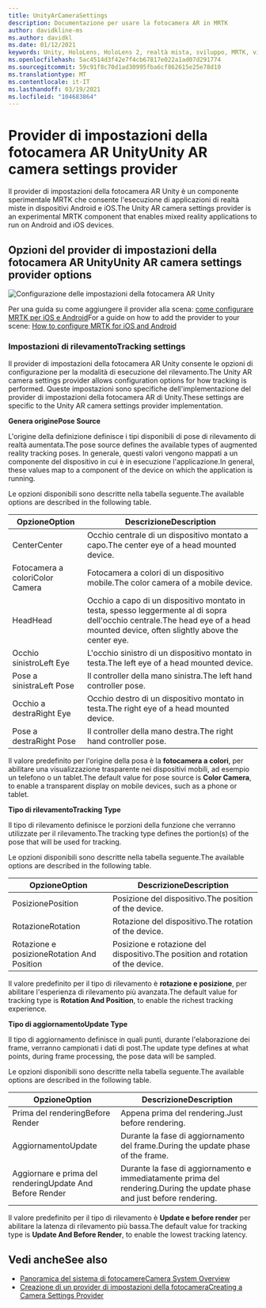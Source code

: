 ```yaml
---
title: UnityArCameraSettings
description: Documentazione per usare la fotocamera AR in MRTK
author: davidkline-ms
ms.author: davidkl
ms.date: 01/12/2021
keywords: Unity, HoloLens, HoloLens 2, realtà mista, sviluppo, MRTK, videocamera AR,
ms.openlocfilehash: 5ac4514d3f42e7f4cb67817e022a1ad07d291774
ms.sourcegitcommit: 59c91f8c70d1ad30995fba6cf862615e25e78d10
ms.translationtype: MT
ms.contentlocale: it-IT
ms.lasthandoff: 03/19/2021
ms.locfileid: "104683864"
---
```

# <a name="unity-ar-camera-settings-provider"></a><span data-ttu-id="a60b9-104">Provider di impostazioni della fotocamera AR Unity</span><span class="sxs-lookup"><span data-stu-id="a60b9-104">Unity AR camera settings provider</span></span>

<span data-ttu-id="a60b9-105">Il provider di impostazioni della fotocamera AR Unity è un componente sperimentale MRTK che consente l'esecuzione di applicazioni di realtà miste in dispositivi Android e iOS.</span><span class="sxs-lookup"><span data-stu-id="a60b9-105">The Unity AR camera settings provider is an experimental MRTK component that enables mixed reality applications to run on Android and iOS devices.</span></span>

## <a name="unity-ar-camera-settings-provider-options"></a><span data-ttu-id="a60b9-106">Opzioni del provider di impostazioni della fotocamera AR Unity</span><span class="sxs-lookup"><span data-stu-id="a60b9-106">Unity AR camera settings provider options</span></span>

![Configurazione delle impostazioni della fotocamera AR Unity](../images/camera-system/UnityArSettingsConfiguration.png)

<span data-ttu-id="a60b9-108">Per una guida su come aggiungere il provider alla scena: [come configurare MRTK per iOS e Android](../cross-platform/UsingARFoundation.md)</span><span class="sxs-lookup"><span data-stu-id="a60b9-108">For a guide on how to add the provider to your scene: [How to configure MRTK for iOS and Android](../cross-platform/UsingARFoundation.md)</span></span>

### <a name="tracking-settings"></a><span data-ttu-id="a60b9-109">Impostazioni di rilevamento</span><span class="sxs-lookup"><span data-stu-id="a60b9-109">Tracking settings</span></span>

<span data-ttu-id="a60b9-110">Il provider di impostazioni della fotocamera AR Unity consente le opzioni di configurazione per la modalità di esecuzione del rilevamento.</span><span class="sxs-lookup"><span data-stu-id="a60b9-110">The Unity AR camera settings provider allows configuration options for how tracking is performed.</span></span> <span data-ttu-id="a60b9-111">Queste impostazioni sono specifiche dell'implementazione del provider di impostazioni della fotocamera AR di Unity.</span><span class="sxs-lookup"><span data-stu-id="a60b9-111">These settings are specific to the Unity AR camera settings provider implementation.</span></span>

<span data-ttu-id="a60b9-112">**Genera origine**</span><span class="sxs-lookup"><span data-stu-id="a60b9-112">**Pose Source**</span></span>

<span data-ttu-id="a60b9-113">L'origine della definizione definisce i tipi disponibili di pose di rilevamento di realtà aumentata.</span><span class="sxs-lookup"><span data-stu-id="a60b9-113">The pose source defines the available types of augmented reality tracking poses.</span></span> <span data-ttu-id="a60b9-114">In generale, questi valori vengono mappati a un componente del dispositivo in cui è in esecuzione l'applicazione.</span><span class="sxs-lookup"><span data-stu-id="a60b9-114">In general, these values map to a component of the device on which the application is running.</span></span>

<span data-ttu-id="a60b9-115">Le opzioni disponibili sono descritte nella tabella seguente.</span><span class="sxs-lookup"><span data-stu-id="a60b9-115">The available options are described in the following table.</span></span>

| <span data-ttu-id="a60b9-116">Opzione</span><span class="sxs-lookup"><span data-stu-id="a60b9-116">Option</span></span> | <span data-ttu-id="a60b9-117">Descrizione</span><span class="sxs-lookup"><span data-stu-id="a60b9-117">Description</span></span> |
| --- | --- |
| <span data-ttu-id="a60b9-118">Center</span><span class="sxs-lookup"><span data-stu-id="a60b9-118">Center</span></span> | <span data-ttu-id="a60b9-119">Occhio centrale di un dispositivo montato a capo.</span><span class="sxs-lookup"><span data-stu-id="a60b9-119">The center eye of a head mounted device.</span></span> |
| <span data-ttu-id="a60b9-120">Fotocamera a colori</span><span class="sxs-lookup"><span data-stu-id="a60b9-120">Color Camera</span></span> | <span data-ttu-id="a60b9-121">Fotocamera a colori di un dispositivo mobile.</span><span class="sxs-lookup"><span data-stu-id="a60b9-121">The color camera of a mobile device.</span></span> |
| <span data-ttu-id="a60b9-122">Head</span><span class="sxs-lookup"><span data-stu-id="a60b9-122">Head</span></span> | <span data-ttu-id="a60b9-123">Occhio a capo di un dispositivo montato in testa, spesso leggermente al di sopra dell'occhio centrale.</span><span class="sxs-lookup"><span data-stu-id="a60b9-123">The head eye of a head mounted device, often slightly above the center eye.</span></span> |
| <span data-ttu-id="a60b9-124">Occhio sinistro</span><span class="sxs-lookup"><span data-stu-id="a60b9-124">Left Eye</span></span> | <span data-ttu-id="a60b9-125">L'occhio sinistro di un dispositivo montato in testa.</span><span class="sxs-lookup"><span data-stu-id="a60b9-125">The left eye of a head mounted device.</span></span> |
| <span data-ttu-id="a60b9-126">Pose a sinistra</span><span class="sxs-lookup"><span data-stu-id="a60b9-126">Left Pose</span></span> | <span data-ttu-id="a60b9-127">Il controller della mano sinistra.</span><span class="sxs-lookup"><span data-stu-id="a60b9-127">The left hand controller pose.</span></span> |
| <span data-ttu-id="a60b9-128">Occhio a destra</span><span class="sxs-lookup"><span data-stu-id="a60b9-128">Right Eye</span></span> | <span data-ttu-id="a60b9-129">Occhio destro di un dispositivo montato in testa.</span><span class="sxs-lookup"><span data-stu-id="a60b9-129">The right eye of a head mounted device.</span></span> |
| <span data-ttu-id="a60b9-130">Pose a destra</span><span class="sxs-lookup"><span data-stu-id="a60b9-130">Right Pose</span></span> | <span data-ttu-id="a60b9-131">Il controller della mano destra.</span><span class="sxs-lookup"><span data-stu-id="a60b9-131">The right hand controller pose.</span></span> |

<span data-ttu-id="a60b9-132">Il valore predefinito per l'origine della posa è la **fotocamera a colori**, per abilitare una visualizzazione trasparente nei dispositivi mobili, ad esempio un telefono o un tablet.</span><span class="sxs-lookup"><span data-stu-id="a60b9-132">The default value for pose source is **Color Camera**, to enable a transparent display on mobile devices, such as a phone or tablet.</span></span>

<span data-ttu-id="a60b9-133">**Tipo di rilevamento**</span><span class="sxs-lookup"><span data-stu-id="a60b9-133">**Tracking Type**</span></span>

<span data-ttu-id="a60b9-134">Il tipo di rilevamento definisce le porzioni della funzione che verranno utilizzate per il rilevamento.</span><span class="sxs-lookup"><span data-stu-id="a60b9-134">The tracking type defines the portion(s) of the pose that will be used for tracking.</span></span>

<span data-ttu-id="a60b9-135">Le opzioni disponibili sono descritte nella tabella seguente.</span><span class="sxs-lookup"><span data-stu-id="a60b9-135">The available options are described in the following table.</span></span>

| <span data-ttu-id="a60b9-136">Opzione</span><span class="sxs-lookup"><span data-stu-id="a60b9-136">Option</span></span> | <span data-ttu-id="a60b9-137">Descrizione</span><span class="sxs-lookup"><span data-stu-id="a60b9-137">Description</span></span> |
| --- | --- |
| <span data-ttu-id="a60b9-138">Posizione</span><span class="sxs-lookup"><span data-stu-id="a60b9-138">Position</span></span> | <span data-ttu-id="a60b9-139">Posizione del dispositivo.</span><span class="sxs-lookup"><span data-stu-id="a60b9-139">The position of the device.</span></span> |
| <span data-ttu-id="a60b9-140">Rotazione</span><span class="sxs-lookup"><span data-stu-id="a60b9-140">Rotation</span></span> | <span data-ttu-id="a60b9-141">Rotazione del dispositivo.</span><span class="sxs-lookup"><span data-stu-id="a60b9-141">The rotation of the device.</span></span> |
| <span data-ttu-id="a60b9-142">Rotazione e posizione</span><span class="sxs-lookup"><span data-stu-id="a60b9-142">Rotation And Position</span></span> | <span data-ttu-id="a60b9-143">Posizione e rotazione del dispositivo.</span><span class="sxs-lookup"><span data-stu-id="a60b9-143">The position and rotation of the device.</span></span> |

<span data-ttu-id="a60b9-144">Il valore predefinito per il tipo di rilevamento è **rotazione e posizione**, per abilitare l'esperienza di rilevamento più avanzata.</span><span class="sxs-lookup"><span data-stu-id="a60b9-144">The default value for tracking type is **Rotation And Position**, to enable the richest tracking experience.</span></span>

<span data-ttu-id="a60b9-145">**Tipo di aggiornamento**</span><span class="sxs-lookup"><span data-stu-id="a60b9-145">**Update Type**</span></span>

<span data-ttu-id="a60b9-146">Il tipo di aggiornamento definisce in quali punti, durante l'elaborazione dei frame, verranno campionati i dati di post.</span><span class="sxs-lookup"><span data-stu-id="a60b9-146">The update type defines at what points, during frame processing, the pose data will be sampled.</span></span>

<span data-ttu-id="a60b9-147">Le opzioni disponibili sono descritte nella tabella seguente.</span><span class="sxs-lookup"><span data-stu-id="a60b9-147">The available options are described in the following table.</span></span>

| <span data-ttu-id="a60b9-148">Opzione</span><span class="sxs-lookup"><span data-stu-id="a60b9-148">Option</span></span> | <span data-ttu-id="a60b9-149">Descrizione</span><span class="sxs-lookup"><span data-stu-id="a60b9-149">Description</span></span> |
| --- | --- |
| <span data-ttu-id="a60b9-150">Prima del rendering</span><span class="sxs-lookup"><span data-stu-id="a60b9-150">Before Render</span></span> | <span data-ttu-id="a60b9-151">Appena prima del rendering.</span><span class="sxs-lookup"><span data-stu-id="a60b9-151">Just before rendering.</span></span> |
| <span data-ttu-id="a60b9-152">Aggiornamento</span><span class="sxs-lookup"><span data-stu-id="a60b9-152">Update</span></span> | <span data-ttu-id="a60b9-153">Durante la fase di aggiornamento del frame.</span><span class="sxs-lookup"><span data-stu-id="a60b9-153">During the update phase of the frame.</span></span> |
| <span data-ttu-id="a60b9-154">Aggiornare e prima del rendering</span><span class="sxs-lookup"><span data-stu-id="a60b9-154">Update And Before Render</span></span> | <span data-ttu-id="a60b9-155">Durante la fase di aggiornamento e immediatamente prima del rendering.</span><span class="sxs-lookup"><span data-stu-id="a60b9-155">During the update phase and just before rendering.</span></span> |

<span data-ttu-id="a60b9-156">Il valore predefinito per il tipo di rilevamento è **Update e before render** per abilitare la latenza di rilevamento più bassa.</span><span class="sxs-lookup"><span data-stu-id="a60b9-156">The default value for tracking type is **Update And Before Render**, to enable the lowest tracking latency.</span></span>

## <a name="see-also"></a><span data-ttu-id="a60b9-157">Vedi anche</span><span class="sxs-lookup"><span data-stu-id="a60b9-157">See also</span></span>

- [<span data-ttu-id="a60b9-158">Panoramica del sistema di fotocamere</span><span class="sxs-lookup"><span data-stu-id="a60b9-158">Camera System Overview</span></span>](CameraSystemOverview.md)
- [<span data-ttu-id="a60b9-159">Creazione di un provider di impostazioni della fotocamera</span><span class="sxs-lookup"><span data-stu-id="a60b9-159">Creating a Camera Settings Provider</span></span>](CreateSettingsProvider.md)
